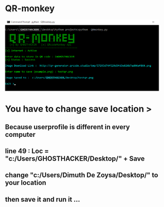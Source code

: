 <h1> QR-monkey </h1>

![screenshot](https://github.com/GH0STH4CKER/QR-monkey/blob/master/qrmonkeypython2.png?raw=true)

<h1> You have to change save location  > </h1>
<h2> Because userprofile is different in every computer </h2>
<h2> line 49 : Loc = "c:/Users/GHOSTHACKER/Desktop/" + Save </h2>
<h2> change "c:/Users/Dimuth De Zoysa/Desktop/" to your location </h2>
<h2> then save it and run it ... <h2>
 
